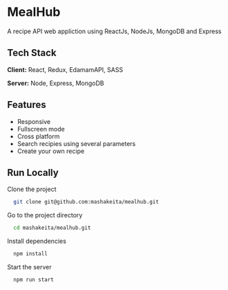 
# MealHub

A  recipe API web appliction using ReactJs, NodeJs, MongoDB and Express


## Tech Stack

**Client:** React, Redux, EdamamAPI, SASS

**Server:** Node, Express, MongoDB





## Features

- Responsive
- Fullscreen mode
- Cross platform
- Search recipies using several parameters
- Create your own recipe 



## Run Locally

Clone the project

```bash
  git clone git@github.com:mashakeita/mealhub.git
```

Go to the project directory

```bash
  cd mashakeita/mealhub.git
```

Install dependencies

```bash
  npm install
```

Start the server

```bash
  npm run start
```

